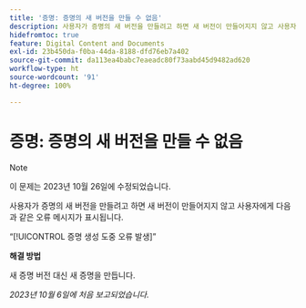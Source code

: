 ```yaml
---
title: '증명: 증명의 새 버전을 만들 수 없음'
description: 사용자가 증명의 새 버전을 만들려고 하면 새 버전이 만들어지지 않고 사용자에게 오류 메시지가 표시됩니다.
hidefromtoc: true
feature: Digital Content and Documents
exl-id: 23b450da-f0ba-44da-8188-dfd76eb7a402
source-git-commit: da113ea4babc7eaeadc80f73aabd45d9482ad620
workflow-type: ht
source-wordcount: '91'
ht-degree: 100%

---
```


# 증명: 증명의 새 버전을 만들 수 없음

>[!NOTE]
>
>이 문제는 2023년 10월 26일에 수정되었습니다.

사용자가 증명의 새 버전을 만들려고 하면 새 버전이 만들어지지 않고 사용자에게 다음과 같은 오류 메시지가 표시됩니다.

“[!UICONTROL 증명 생성 도중 오류 발생]”

**해결 방법**

새 증명 버전 대신 새 증명을 만듭니다.

_2023년 10월 6일에 처음 보고되었습니다._
